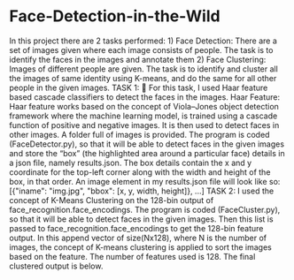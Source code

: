 # Face-Detection-in-the-Wild
In this project there are 2 tasks performed: 1) Face Detection: There are a set of images given where each image consists of people. The task is to identify the faces in the images and annotate them 2) Face Clustering: Images of different people are given. The task is to identify and cluster all the images of same identity using K-means, and do the same for all other people in the given images.
TASK 1:
 For this task, I used Haar feature based cascade classifiers to detect the faces
in the images.
Haar Feature:
Haar feature works based on the concept of Viola–Jones object detection
framework where the machine learning model, is trained using a cascade
function of positive and negative images. It is then used to detect faces in
other images.
A folder full of images is provided. The program is coded (FaceDetector.py),
so that it will be able to detect faces in the given images and store the
“box” (the highlighted area around a particular face) details in a json file,
namely results.json. The box details contain the x and y coordinate for the
top-left corner along with the width and height of the box, in that order.
An image element in my results.json file will look like so:
[{"iname": "img.jpg", "bbox": [x, y, width, height]}, ...]
TASK 2:
I used the concept of K-Means Clustering on the 128-bin output of
face_recognition.face_encodings. The program is coded (FaceCluster.py), so
that it will be able to detect faces in the given images. Then this list is passed
to face_recognition.face_encodings to get the 128-bin feature output. In this
append vector of size(Nx128), where N is the number of images, the concept
of K-means clustering is applied to sort the images based on the feature. The
number of features used is 128. The final clustered output is below.
